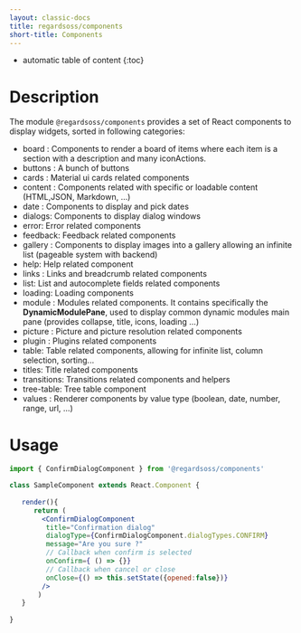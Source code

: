 ```yaml
---
layout: classic-docs
title: regardsoss/components
short-title: Components
---
```


* automatic table of content
{:toc}

# Description

The module `@regardsoss/components` provides a set of React components to display widgets, sorted in following categories:
 - board : Components to render a board of items where each item is a section with a description and many iconActions.
 - buttons : A bunch of buttons
 - cards : Material ui cards related components
 - content : Components related with specific or loadable content (HTML,JSON, Markdown, ...)
 - date : Components to display and pick dates
 - dialogs: Components to display dialog windows
 - error: Error related components
 - feedback: Feedback related components
 - gallery : Components to display images into a gallery allowing an infinite list (pageable system with backend)
 - help: Help related component
 - links : Links and breadcrumb related components
 - list: List and autocomplete fields related components
 - loading: Loading components
 - module : Modules related components. It contains specifically the **DynamicModulePane**, used to display common dynamic modules main pane (provides collapse, title, icons, loading ...)
 - picture : Picture and picture resolution related components
 - plugin : Plugins related components
 - table: Table related components, allowing for infinite list, column selection, sorting...
 - titles: Title related components
 - transitions: Transitions related components and helpers
 - tree-table: Tree table component
 - values : Renderer components by value type (boolean, date, number, range, url, ...)
 
# Usage

```jsx
import { ConfirmDialogComponent } from '@regardsoss/components'

class SampleComponent extends React.Component {
   
   render(){
      return (
        <ConfirmDialogComponent
         title="Confirmation dialog"
         dialogType={ConfirmDialogComponent.dialogTypes.CONFIRM}
         message="Are you sure ?"
         // Callback when confirm is selected
         onConfirm={ () => {}}
         // Callback when cancel or close
         onClose={() => this.setState({opened:false})}
        />
       )
   }
   
}

```
